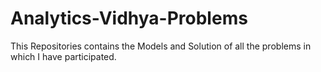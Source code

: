 # Analytics-Vidhya-Problems
This Repositories contains the Models and Solution of all the problems in which I have participated.
